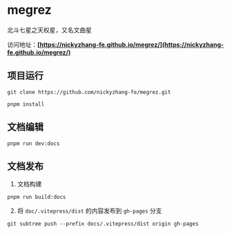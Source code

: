 # megrez

北斗七星之天权星，又名文曲星

访问地址：**[https://nickyzhang-fe.github.io/megrez/](https://nickyzhang-fe.github.io/megrez/)**

## 项目运行

```
git clone https://github.com/nickyzhang-fe/megrez.git

pnpm install
```

## 文档编辑

```
pnpm run dev:docs
```

## 文档发布

1. 文档构建

```
pnpm run build:docs
```

2. 将 `doc/.vitepress/dist` 的内容发布到 `gh-pages` 分支

```
git subtree push --prefix docs/.vitepress/dist origin gh-pages
```
